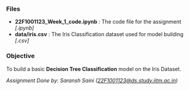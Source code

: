 ### Files
- **22F1001123_Week_1_code.ipynb** : The code file for the assignment *[.ipynb]*
- **data/iris.csv** : The Iris Classification dataset used for model building *[.csv]*

### Objective
To build a basic **Decision Tree Classification** model on the Iris Dataset.

*Assignment Done by: Saransh Saini (22F1001123@ds.study.iitm.ac.in)*
